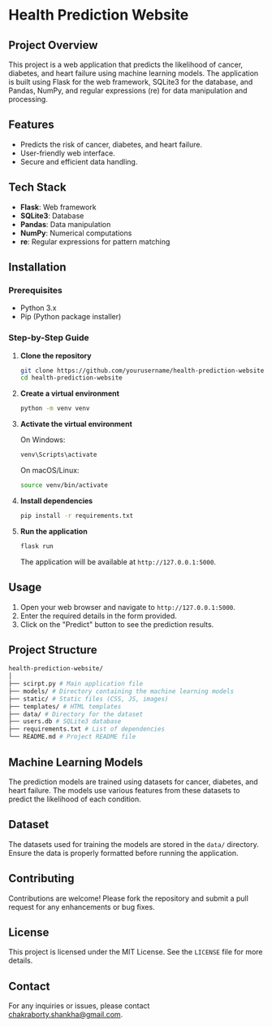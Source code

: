 # Health Prediction Website

## Project Overview
This project is a web application that predicts the likelihood of cancer, diabetes, and heart failure using machine learning models. The application is built using Flask for the web framework, SQLite3 for the database, and Pandas, NumPy, and regular expressions (re) for data manipulation and processing.

## Features
- Predicts the risk of cancer, diabetes, and heart failure.
- User-friendly web interface.
- Secure and efficient data handling.

## Tech Stack
- **Flask**: Web framework
- **SQLite3**: Database
- **Pandas**: Data manipulation
- **NumPy**: Numerical computations
- **re**: Regular expressions for pattern matching

## Installation

### Prerequisites
- Python 3.x
- Pip (Python package installer)

### Step-by-Step Guide

1. **Clone the repository**
    ```sh
    git clone https://github.com/yourusername/health-prediction-website.git
    cd health-prediction-website
    ```

2. **Create a virtual environment**
    ```sh
    python -m venv venv
    ```

3. **Activate the virtual environment**

    On Windows:
    ```sh
    venv\Scripts\activate
    ```

    On macOS/Linux:
    ```sh
    source venv/bin/activate
    ```

4. **Install dependencies**
    ```sh
    pip install -r requirements.txt
    ```

5. **Run the application**
    ```sh
    flask run
    ```

    The application will be available at `http://127.0.0.1:5000`.

## Usage
1. Open your web browser and navigate to `http://127.0.0.1:5000`.
2. Enter the required details in the form provided.
3. Click on the "Predict" button to see the prediction results.

## Project Structure
```sh
health-prediction-website/
│
├── scirpt.py # Main application file
├── models/ # Directory containing the machine learning models
├── static/ # Static files (CSS, JS, images)
├── templates/ # HTML templates
├── data/ # Directory for the dataset
├── users.db # SQLite3 database
├── requirements.txt # List of dependencies
└── README.md # Project README file
```

## Machine Learning Models
The prediction models are trained using datasets for cancer, diabetes, and heart failure. The models use various features from these datasets to predict the likelihood of each condition.

## Dataset
The datasets used for training the models are stored in the `data/` directory. Ensure the data is properly formatted before running the application.

## Contributing
Contributions are welcome! Please fork the repository and submit a pull request for any enhancements or bug fixes.

## License
This project is licensed under the MIT License. See the `LICENSE` file for more details.

## Contact
For any inquiries or issues, please contact chakraborty.shankha@gmail.com.
